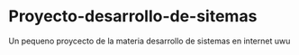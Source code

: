 # Proyecto-desarrollo-de-sitemas
Un pequeno proycecto de la materia desarrollo de sistemas en internet uwu
